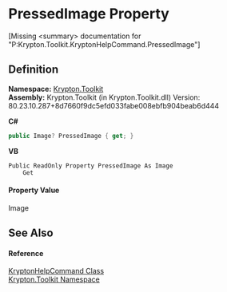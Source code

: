 # PressedImage Property


\[Missing &lt;summary&gt; documentation for "P:Krypton.Toolkit.KryptonHelpCommand.PressedImage"\]



## Definition
**Namespace:** <a href="79d2eac2-21f4-54ff-7552-b20c33c30600.md">Krypton.Toolkit</a>  
**Assembly:** Krypton.Toolkit (in Krypton.Toolkit.dll) Version: 80.23.10.287+8d7660f9dc5efd033fabe008ebfb904beab6d444

**C#**
``` C#
public Image? PressedImage { get; }
```
**VB**
``` VB
Public ReadOnly Property PressedImage As Image
	Get
```



#### Property Value
Image

## See Also


#### Reference
<a href="d2d73fb7-3488-4b24-638f-2d28a9b21995.md">KryptonHelpCommand Class</a>  
<a href="79d2eac2-21f4-54ff-7552-b20c33c30600.md">Krypton.Toolkit Namespace</a>  
